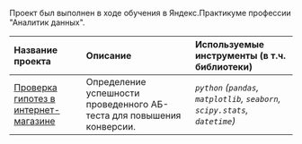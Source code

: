 Проект был выполнен в ходе обучения в Яндекс.Практикуме профессии "Аналитик данных".

| Название проекта | Описание | Используемые инструменты (в т.ч. библиотеки) | 
| :---------------------- | :---------------------- | :---------------------- |
| [Проверка гипотез в интернет-магазине](https://github.com/krosskayen/online_store_AB-test/blob/main/project_a-b-testing%20(%D1%81lear).ipynb) | Определение успешности проведенного АБ-теста для повышения конверсии.| *`python` (`pandas`, `matplotlib`, `seaborn`, `scipy.stats`, `datetime`)* |
